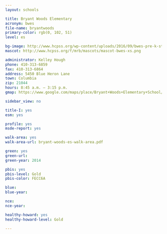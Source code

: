 ```yaml
---
layout: schools

title: Bryant Woods Elementary
acronym: bwes
file-name: bryantwoods
primary-color: rgb(0, 102, 51)
level: es

bg-image: http://www.hcpss.org/wp-content/uploads/2016/09/bwes-pre-k-students-class.jpg
mascot: http://www.hcpss.org/f/mrb/mascots/mascot-bwes-xs.png

administrator: Kelley Hough
phone: 410-313-6859
fax: 410-313-6864
address: 5450 Blue Heron Lane
town: Columbia
zip: 21044
hours: 8:45 a.m. – 3:15 p.m.
gmap: https://www.google.com/maps/place/Bryant+Woods+Elementary+School/@39.2210506,-76.8694347,17z/data=!3m1!4b1!4m2!3m1!1s0x89b7df9c77ed870b:0x5e299fd147555cc?hl=en

sidebar_view: no

title-I: yes
esm: yes

profile: yes
msde-report: yes

walk-area: yes
walk-area-url: bryant-woods-es-walk-area.pdf

green: yes
green-url:
green-year: 2014

pbis: yes
pbis-level: Gold
pbis-color: FECC6A

blue: 
blue-year:

nce:
nce-year:

healthy-howard: yes
healthy-howard-level: Gold
 
---
```

